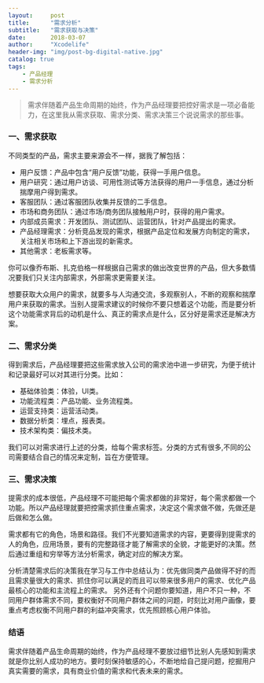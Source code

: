 ```yaml
---
layout:     post
title:      "需求分析"
subtitle:   "需求获取与决策"
date:       2018-03-07
author:     "Xcodelife"
header-img: "img/post-bg-digital-native.jpg"
catalog: true
tags:
    - 产品经理
    - 需求分析
---
```

> 需求伴随着产品生命周期的始终，作为产品经理要把控好需求是一项必备能力，在这里我从需求获取、需求分类、需求决策三个说说需求的那些事。

### 一、需求获取
不同类型的产品，需求主要来源会不一样，据我了解包括：

* 用户反馈：产品中包含“用户反馈”功能，获得一手用户信息。
* 用户研究：通过用户访谈、可用性测试等方法获得的用户一手信息，通过分析揣摩用户得到需求。
* 客服团队：通过客服团队收集并反馈的二手信息。
* 市场和商务团队：通过市场/商务团队接触用户时，获得的用户需求。
* 内部成员需求：开发团队、测试团队、运营团队，针对产品提出的需求。
* 产品经理需求：分析竞品发现的需求，根据产品定位和发展方向制定的需求，关注相关市场和上下游出现的新需求。
* 其他需求：老板需求等。

你可以像乔布斯、扎克伯格一样根据自己需求的做出改变世界的产品，但大多数情况要我们只关注内部需求，外部需求更需要关注。

想要获取大众用户的需求，就要多与人沟通交流，多观察别人，不断的观察和揣摩用户来获取的需求。当别人提需求建议的时候你不要只想着这个功能，而是要分析这个功能需求背后的动机是什么、真正的需求点是什么，区分好是需求还是解决方案。

### 二、需求分类
得到需求后，产品经理要把这些需求放入公司的需求池中进一步研究，为便于统计和记录最好可以对其进行分类。比如：

* 基础体验类：体验，UI类。
* 功能流程类：产品功能、业务流程类。
* 运营支持类：运营活动类。
* 数据分析类：埋点，报表类。
* 技术架构类：偏技术类。

我们可以对需求进行上述的分类，给每个需求标签。分类的方式有很多,不同的公司需要结合自己的情况来定制，旨在方便管理。

### 三、需求决策
提需求的成本很低，产品经理不可能把每个需求都做的非常好，每个需求都做一个功能。所以产品经理就要把控需求抓住重点需求，决定这个需求做不做，先做还是后做和怎么做。

需求都有它的角色，场景和路径。我们不光要知道需求的内容，更要得到提需求的人的角色，应用场景，要有的完整路径才能了解需求的全貌，才能更好的决策。然后通过重组和穷举等方法分析需求，确定对应的解决方案。

分析清楚需求后的决策我在学习与工作中总结认为：优先做同类产品做得不好的而且需求量很大的需求、抓住你可以满足的而且可以带来很多用户的需求、优化产品最核心的功能和主流程上的需求。
另外还有个问题你要知道，用户不只一种，不同用户群体需求不同，要权衡好不同用户群体之间的问题，时刻比对用户画像，要重点考虑权衡不同用户群的利益冲突需求，优先照顾核心用户体验。

### 结语
需求伴随着产品生命周期的始终，作为产品经理不要放过细节比别人先感知到需求就是你比别人成功的地方。要时刻保持敏感的心，不断地给自己提问题，挖掘用户真实需要的需求，具有商业价值的需求和代表未来的需求。




